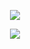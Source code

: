 <p align="center">
<img src="https://github.com/user-attachments/assets/911696a7-7c37-4181-b68d-560a45f091cf"/>
</p>
<p align="center">
<img src="https://github.com/user-attachments/assets/5a003075-598d-4872-9885-8e6669e5b03a"/>
</p>
